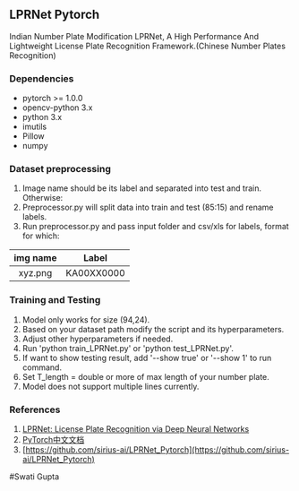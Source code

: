 ## LPRNet Pytorch
Indian Number Plate Modification LPRNet, A High Performance And Lightweight License Plate Recognition Framework.(Chinese Number Plates Recognition)

### Dependencies

- pytorch >= 1.0.0
- opencv-python 3.x
- python 3.x
- imutils
- Pillow
- numpy

### Dataset preprocessing

1. Image name should be its label and separated into test and train. Otherwise:
2. Preprocessor.py will split data into train and test (85:15) and rename labels.
3. Run preprocessor.py and pass input folder and csv/xls for labels, format for which:

| img name | Label |
| :----: | :----: |
| xyz.png  | KA00XX0000 |


### Training and Testing

1. Model only works for size (94,24).
2. Based on your dataset path modify the script and its hyperparameters.
3. Adjust other hyperparameters if needed.
4. Run 'python train_LPRNet.py' or 'python test_LPRNet.py'.
5. If want to show testing result, add '--show true' or '--show 1' to run command.
6. Set T_length = double or more of max length of your number plate.
7. Model does not support multiple lines currently.

### References

1. [LPRNet: License Plate Recognition via Deep Neural Networks](https://arxiv.org/abs/1806.10447v1)
2. [PyTorch中文文档](https://pytorch-cn.readthedocs.io/zh/latest/)
3. [https://github.com/sirius-ai/LPRNet_Pytorch](https://github.com/sirius-ai/LPRNet_Pytorch)

#Swati Gupta
